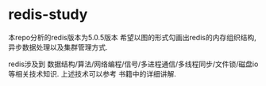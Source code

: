 # redis-study

本repo分析的redis版本为5.0.5版本
希望以图的形式勾画出redis的内存组织结构,异步数据处理以及集群管理方式.

redis涉及到 数据结构/算法/网络编程/信号/多进程通信/多线程同步/文件锁/磁盘io等相关技术知识.
上述技术可以参考<apue> <unp>书籍中的详细讲解.
